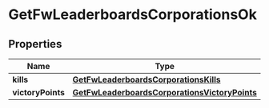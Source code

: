 
# GetFwLeaderboardsCorporationsOk

## Properties
Name | Type | Description | Notes
------------ | ------------- | ------------- | -------------
**kills** | [**GetFwLeaderboardsCorporationsKills**](GetFwLeaderboardsCorporationsKills.md) |  | 
**victoryPoints** | [**GetFwLeaderboardsCorporationsVictoryPoints**](GetFwLeaderboardsCorporationsVictoryPoints.md) |  | 




